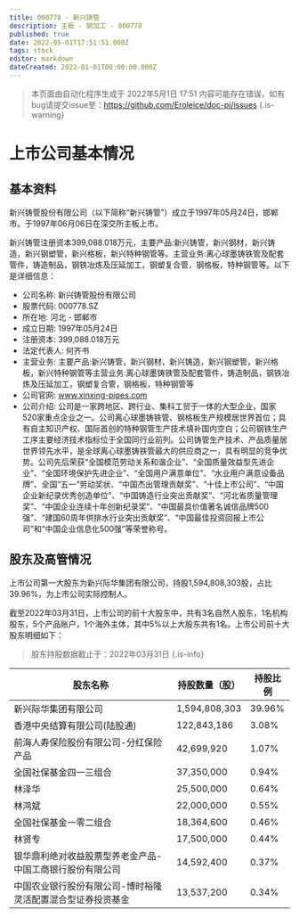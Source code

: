 ```yaml
---
title: 000778 - 新兴铸管
description: 主板 - 钢加工 - 000778
published: true
date: 2022-05-01T17:51:51.000Z
tags: stock
editor: markdown
dateCreated: 2022-01-01T00:00:00.000Z
---
```


> 本页面由自动化程序生成于 2022年5月1日 17:51
> 内容可能存在错误，如有bug请提交issue至：https://github.com/Eroleice/doc-pi/issues
{.is-warning}

# 上市公司基本情况

## 基本资料

新兴铸管股份有限公司（以下简称“新兴铸管”）成立于1997年05月24日，邯郸市。于1997年06月06日在深交所主板上市。

新兴铸管注册资本399,088.018万元，主要产品:新兴铸管，新兴钢材，新兴铸造，新兴钢塑管，新兴格板，新兴特种钢管等。主营业务:离心球墨铸铁管及配套管件，铸造制品，钢铁冶炼及压延加工，钢塑复合管，钢格板，特种钢管等。以下是详细信息：

- 公司名称: 新兴铸管股份有限公司
- 股票代码: 000778.SZ
- 所在地: 河北 - 邯郸市
- 成立日期: 1997年05月24日
- 注册资本: 399,088.018万元
- 法定代表人: 何齐书
- 主营业务: 主要产品:新兴铸管，新兴钢材，新兴铸造，新兴钢塑管，新兴格板，新兴特种钢管等主营业务:离心球墨铸铁管及配套管件，铸造制品，钢铁冶炼及压延加工，钢塑复合管，钢格板，特种钢管等
- 公司官网: www.xinxing-pipes.com
- 公司介绍: 公司是一家跨地区、跨行业、集科工贸于一体的大型企业，国家520家重点企业之一。公司离心球墨铸铁管、钢格板生产规模居世界首位；具有自主知识产权、国际首创的特种钢管生产技术填补国内空白；公司钢铁生产工序主要经济技术指标位于全国同行业前列。公司铸管生产技术、产品质量居世界领先水平，是全球离心球墨铸铁管最大的供应商之一，具有明显的竞争优势。公司先后荣获“全国模范劳动关系和谐企业”、“全国质量效益型先进企业”、“全国环境保护先进企业”、“全国用户满意单位”、“水业用户满意设备品牌”、全国“五一”劳动奖状、“中国杰出管理贡献奖”、“十佳上市公司”、“中国企业新纪录优秀创造单位”、“中国铸造行业突出贡献奖”、“河北省质量管理奖”、“中国企业连续十年创新纪录奖”、“中国最具价值著名诚信品牌500强”、“建国60周年供排水行业突出贡献奖”、“中国最佳投资回报上市公司”和“中国企业信息化500强”等荣誉称号。


## 股东及高管情况

上市公司第一大股东为新兴际华集团有限公司，持股1,594,808,303股，占比39.96%，为上市公司实际控制人。

截至2022年03月31日，上市公司的前十大股东中，共有3名自然人股东，1名机构股东，5个产品账户，1个海外主体，其中5%以上大股东共有1名。上市公司前十大股东明细如下：

> 股东持股数据截止于：2022年03月31日
{.is-info}

| 股东名称 | 持股数量（股） | 持股比例 |
| --- | --- | --- |
| 新兴际华集团有限公司 | 1,594,808,303 | 39.96% |
| 香港中央结算有限公司(陆股通) | 122,843,186 | 3.08% |
| 前海人寿保险股份有限公司-分红保险产品 | 42,699,920 | 1.07% |
| 全国社保基金四一三组合 | 37,350,000 | 0.94% |
| 林泽华 | 25,500,000 | 0.64% |
| 林鸿斌 | 22,000,000 | 0.55% |
| 全国社保基金一零二组合 | 18,364,600 | 0.46% |
| 林贤专 | 17,500,000 | 0.44% |
| 银华鼎利绝对收益股票型养老金产品-中国工商银行股份有限公司 | 14,592,400 | 0.37% |
| 中国农业银行股份有限公司-博时裕隆灵活配置混合型证券投资基金 | 13,537,200 | 0.34% |




